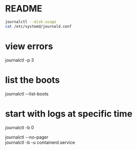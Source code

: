 # README

```sh
journalctl --disk-usage  
cat /etc/systemd/journald.conf 
```

# view errors
journalctl -p 3  

# list the boots 
journalctl --list-boots    
# start with logs at specific time
journalctl -b 0 


journalctl --no-pager  
journalctl -b -u containerd.service    
